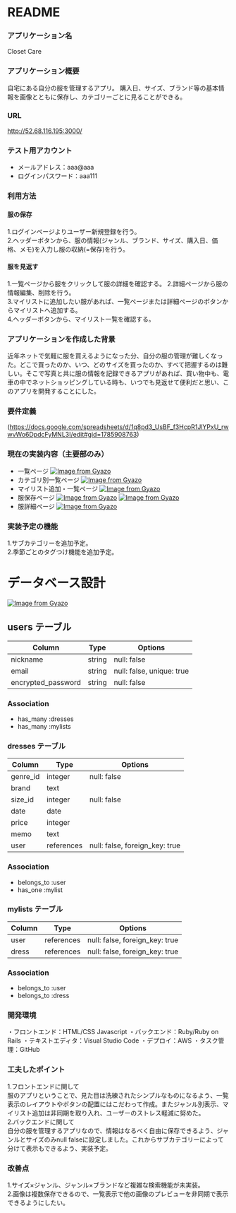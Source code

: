 # README
### アプリケーション名  
Closet Care  

### アプリケーション概要  
自宅にある自分の服を管理するアプリ。
購入日、サイズ、ブランド等の基本情報を画像とともに保存し、カテゴリーごとに見ることができる。  

### URL 
  http://52.68.116.195:3000/  

### テスト用アカウント  
- メールアドレス：aaa@aaa
- ログインパスワード：aaa111  

### 利用方法  
#### 服の保存  
1.ログインページよりユーザー新規登録を行う。  
2.ヘッダーボタンから、服の情報(ジャンル、ブランド、サイズ、購入日、価格、メモ)を入力し服の収納(=保存)を行う。

#### 服を見返す  
1.一覧ページから服をクリックして服の詳細を確認する。
2.詳細ページから服の情報編集、削除を行う。  
3.マイリストに追加したい服があれば、一覧ページまたは詳細ページのボタンからマイリストへ追加する。  
4.ヘッダーボタンから、マイリスト一覧を確認する。  

### アプリケーションを作成した背景  
近年ネットで気軽に服を買えるようになった分、自分の服の管理が難しくなった。どこで買ったのか、いつ、どのサイズを買ったのか、すべて把握するのは難しい。そこで写真と共に服の情報を記録できるアプリがあれば、買い物中も、電車の中でネットショッピングしている時も、いつでも見返せて便利だと思い、このアプリを開発することにした。

### 要件定義  
  (https://docs.google.com/spreadsheets/d/1q8pd3_UsBF_f3HcpR1JlYPxU_rwwvWo6DpdcFyMNL3I/edit#gid=1785908763)

### 現在の実装内容（主要部のみ）  
- 一覧ページ
[![Image from Gyazo](https://gyazo.com/ec1ccec3c3beceaad84b4005c634673d.gif)](https://gyazo.com/ec1ccec3c3beceaad84b4005c634673d)
- カテゴリ別一覧ページ
[![Image from Gyazo](https://i.gyazo.com/1074de112ae984cb99aa75f48768181f.gif)](https://gyazo.com/1074de112ae984cb99aa75f48768181f)
- マイリスト追加・一覧ページ
[![Image from Gyazo](https://i.gyazo.com/b478751a139c314b7ea45d437c5c85cd.gif)](https://gyazo.com/b478751a139c314b7ea45d437c5c85cd)
- 服保存ページ
[![Image from Gyazo](https://i.gyazo.com/c85b9b3ab7c399269ddffc0847a6b70d.png)](https://gyazo.com/c85b9b3ab7c399269ddffc0847a6b70d)
[![Image from Gyazo](https://gyazo.com/9c4ae94d69af412f0f74cda0ff274e2a.png)](https://gyazo.com/9c4ae94d69af412f0f74cda0ff274e2a)
- 服詳細ページ
[![Image from Gyazo](https://i.gyazo.com/ef0d9c37f53bd7a01a0c20bec68e84ea.png)](https://gyazo.com/ef0d9c37f53bd7a01a0c20bec68e84ea)  

### 実装予定の機能  
1.サブカテゴリーを追加予定。  
2.季節ごとのタグつけ機能を追加予定。  

# データベース設計 
 [![Image from Gyazo](https://i.gyazo.com/dc91def7fc8543689e919ce4f75f884d.png)](https://gyazo.com/dc91def7fc8543689e919ce4f75f884d)

## users テーブル  
| Column             | Type    | Options                   |
| ------------------ | ------- | ------------------------- |
| nickname           | string  | null: false               |
| email              | string  | null: false, unique: true |
| encrypted_password | string  | null: false               |


### Association  
- has_many :dresses
- has_many :mylists  

### dresses テーブル  
| Column      | Type       | Options                        |
| ----------- | ---------- | -------------------------------|
| genre_id    | integer    | null: false                    |
| brand       | text       |                                |
| size_id     | integer    | null: false                    |
| date        | date       |                                |
| price       | integer    |                                |
| memo        | text       |                                |
| user        | references | null: false, foreign_key: true |

### Association  
- belongs_to :user
- has_one :mylist  

### mylists テーブル  
| Column      | Type       | Options                        |
| ----------- | ---------- | -------------------------------|
| user        | references | null: false, foreign_key: true |
| dress       | references | null: false, foreign_key: true |

### Association
- belongs_to :user
- belongs_to :dress

### 開発環境  
・フロントエンド：HTML/CSS Javascript
・バックエンド：Ruby/Ruby on Rails
・テキストエディタ：Visual Studio Code
・デプロイ：AWS
・タスク管理：GitHub  


### 工夫したポイント  
1.フロントエンドに関して  
服のアプリということで、見た目は洗練されたシンプルなものになるよう、一覧表示のレイアウトやボタンの配置にはこだわって作成。またジャンル別表示、マイリスト追加は非同期を取り入れ、ユーザーのストレス軽減に努めた。  
2.バックエンドに関して  
自分の服を管理するアプリなので、情報はなるべく自由に保存できるよう、ジャンルとサイズのみnull falseに設定しました。これからサブカテゴリーによって分けて表示もできるよう、実装予定。  

### 改善点 
1.サイズ×ジャンル、ジャンル×ブランドなど複雑な検索機能が未実装。  
2.画像は複数保存できるので、一覧表示で他の画像のプレビューを非同期で表示できるようにしたい。  

